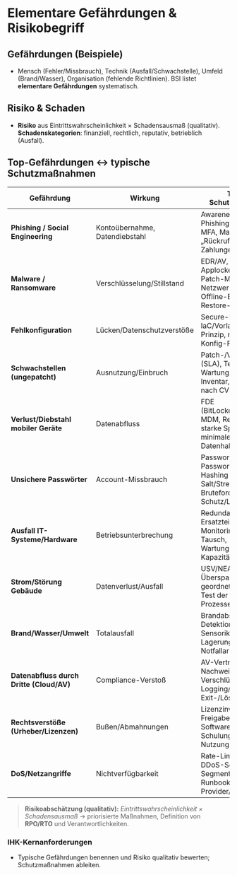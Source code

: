 # Elementare Gefährdungen & Risikobegriff

## Gefährdungen (Beispiele)
- Mensch (Fehler/Missbrauch), Technik (Ausfall/Schwachstelle), Umfeld (Brand/Wasser), Organisation (fehlende Richtlinien). BSI listet **elementare Gefährdungen** systematisch.

## Risiko & Schaden
- **Risiko** aus Eintrittswahrscheinlichkeit × Schadensausmaß (qualitativ). **Schadenskategorien**: finanziell, rechtlich, reputativ, betrieblich (Ausfall).

## Top-Gefährdungen ↔ typische Schutzmaßnahmen

| Gefährdung | Wirkung | Typische Schutzmaßnahmen |
|---|---|---|
| **Phishing / Social Engineering** | Kontoübernahme, Datendiebstahl | Awareness-Trainings, Phishing-Simulation, MFA, Mail-Filter, Prozess „Rückruf/4-Augen“ bei Zahlungen |
| **Malware / Ransomware** | Verschlüsselung/Stillstand | EDR/AV, Applocker/Allow-List, Patch-Mgmt, Netzwerksegmentierung, Offline-Backups + Restore-Tests |
| **Fehlkonfiguration** | Lücken/Datenschutzverstöße | Secure-Baseline, IaC/Vorlagen, 4-Augen-Prinzip, regelmäßige Konfig-Reviews/Audits |
| **Schwachstellen (ungepatcht)** | Ausnutzung/Einbruch | Patch-/Vuln-Mgmt (SLA), Test-Fenster, Wartungsfenster, Asset-Inventar, Priorisierung nach CVSS/Exposure |
| **Verlust/Diebstahl mobiler Geräte** | Datenabfluss | FDE (BitLocker/FileVault), MDM, Remote-Wipe, starke Sperre/MFA, minimale lokale Datenhaltung |
| **Unsichere Passwörter** | Account-Missbrauch | Passwort-Policy, Passwortmanager, MFA, Hashing mit Salt/Stretching, Bruteforce-Schutz/Lockout |
| **Ausfall IT-Systeme/Hardware** | Betriebsunterbrechung | Redundanz (RAID, Ersatzteile), Monitoring/Proaktiver Tausch, Wartungsverträge, Kapazitätsplanung |
| **Strom/Störung Gebäude** | Datenverlust/Ausfall | USV/NEA, Überspannungsschutz, geordnete Abschaltung, Test der Notstrom-Prozesse |
| **Brand/Wasser/Umwelt** | Totalausfall | Brandabschnitte, Detektion/Löschung, Sensorik (Leckage), Lagerung außerhalb, Notfallarbeitsplätze |
| **Datenabfluss durch Dritte (Cloud/AV)** | Compliance-Verstoß | AV-Verträge, TOM-Nachweise, Verschlüsselung/KMS, Logging/Geofencing, Exit-/Lösch-Prozesse |
| **Rechtsverstöße (Urheber/Lizenzen)** | Bußen/Abmahnungen | Lizenzinventar, Freigabeprozess für Software/Assets, Schulung, klare Nutzungsrichtlinien |
| **DoS/Netzangriffe** | Nichtverfügbarkeit | Rate-Limits/WAF, DDoS-Schutz, Segmentierung, Notfall-Runbooks, Kontaktwege Provider/BSI |

> **Risikoabschätzung (qualitativ):** *Eintrittswahrscheinlichkeit × Schadensausmaß* → priorisierte Maßnahmen, Definition von **RPO/RTO** und Verantwortlichkeiten.


### IHK-Kernanforderungen
- Typische Gefährdungen benennen und Risiko qualitativ bewerten; Schutzmaßnahmen ableiten.
